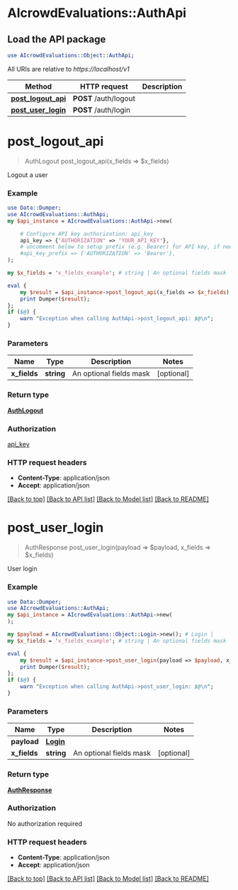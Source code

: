 # AIcrowdEvaluations::AuthApi

## Load the API package
```perl
use AIcrowdEvaluations::Object::AuthApi;
```

All URIs are relative to *https://localhost/v1*

Method | HTTP request | Description
------------- | ------------- | -------------
[**post_logout_api**](AuthApi.md#post_logout_api) | **POST** /auth/logout | 
[**post_user_login**](AuthApi.md#post_user_login) | **POST** /auth/login | 


# **post_logout_api**
> AuthLogout post_logout_api(x_fields => $x_fields)



Logout a user

### Example 
```perl
use Data::Dumper;
use AIcrowdEvaluations::AuthApi;
my $api_instance = AIcrowdEvaluations::AuthApi->new(

    # Configure API key authorization: api_key
    api_key => {'AUTHORIZATION' => 'YOUR_API_KEY'},
    # uncomment below to setup prefix (e.g. Bearer) for API key, if needed
    #api_key_prefix => {'AUTHORIZATION' => 'Bearer'},
);

my $x_fields = 'x_fields_example'; # string | An optional fields mask

eval { 
    my $result = $api_instance->post_logout_api(x_fields => $x_fields);
    print Dumper($result);
};
if ($@) {
    warn "Exception when calling AuthApi->post_logout_api: $@\n";
}
```

### Parameters

Name | Type | Description  | Notes
------------- | ------------- | ------------- | -------------
 **x_fields** | **string**| An optional fields mask | [optional] 

### Return type

[**AuthLogout**](AuthLogout.md)

### Authorization

[api_key](../README.md#api_key)

### HTTP request headers

 - **Content-Type**: application/json
 - **Accept**: application/json

[[Back to top]](#) [[Back to API list]](../README.md#documentation-for-api-endpoints) [[Back to Model list]](../README.md#documentation-for-models) [[Back to README]](../README.md)

# **post_user_login**
> AuthResponse post_user_login(payload => $payload, x_fields => $x_fields)



User login

### Example 
```perl
use Data::Dumper;
use AIcrowdEvaluations::AuthApi;
my $api_instance = AIcrowdEvaluations::AuthApi->new(
);

my $payload = AIcrowdEvaluations::Object::Login->new(); # Login | 
my $x_fields = 'x_fields_example'; # string | An optional fields mask

eval { 
    my $result = $api_instance->post_user_login(payload => $payload, x_fields => $x_fields);
    print Dumper($result);
};
if ($@) {
    warn "Exception when calling AuthApi->post_user_login: $@\n";
}
```

### Parameters

Name | Type | Description  | Notes
------------- | ------------- | ------------- | -------------
 **payload** | [**Login**](Login.md)|  | 
 **x_fields** | **string**| An optional fields mask | [optional] 

### Return type

[**AuthResponse**](AuthResponse.md)

### Authorization

No authorization required

### HTTP request headers

 - **Content-Type**: application/json
 - **Accept**: application/json

[[Back to top]](#) [[Back to API list]](../README.md#documentation-for-api-endpoints) [[Back to Model list]](../README.md#documentation-for-models) [[Back to README]](../README.md)

